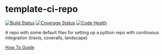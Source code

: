 # template-ci-repo

[![Build Status](https://api.travis-ci.org/dls-controls/template-ci-repo.svg)](https://travis-ci.org/dls-controls/template-ci-repo)
[![Coverage Status](https://coveralls.io/repos/github/dls-controls/template-ci-repo/badge.svg?branch=master)](https://coveralls.io/github/dls-controls/template-ci-repo?branch=master)
[![Code Health](https://landscape.io/github/dls-controls/template-ci-repo/master/landscape.svg?style=flat)](https://landscape.io/github/dls-controls/template-ci-repo/master)

A repo with some default files for setting up a python repo with continuous integration (travis, coveralls, landscape)

[How To Guide](http://confluence.diamond.ac.uk/display/~mef65357/How+to+set+up+a+Python+git+repository+with+automatic+CI+testing)